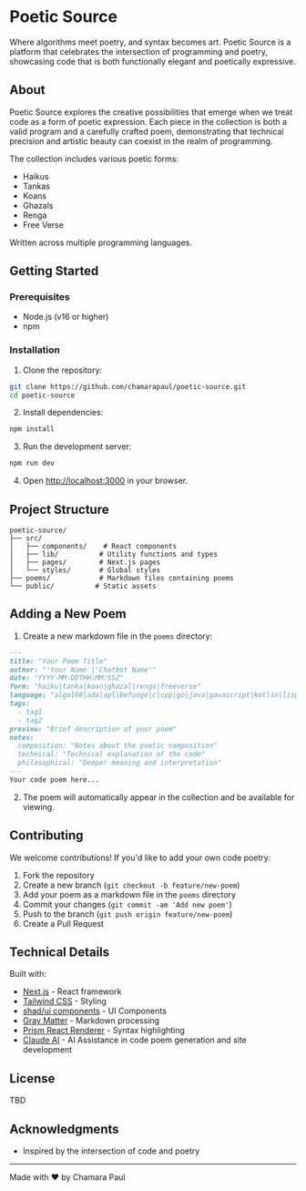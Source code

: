 # Poetic Source

Where algorithms meet poetry, and syntax becomes art. Poetic Source is a platform that celebrates the intersection of programming and poetry, showcasing code that is both functionally elegant and poetically expressive.

## About

Poetic Source explores the creative possibilities that emerge when we treat code as a form of poetic expression. Each piece in the collection is both a valid program and a carefully crafted poem, demonstrating that technical precision and artistic beauty can coexist in the realm of programming.

The collection includes various poetic forms:
- Haikus
- Tankas
- Koans
- Ghazals
- Renga
- Free Verse

Written across multiple programming languages.

## Getting Started

### Prerequisites

- Node.js (v16 or higher)
- npm

### Installation

1. Clone the repository:
```bash
git clone https://github.com/chamarapaul/poetic-source.git
cd poetic-source
```

2. Install dependencies:
```bash
npm install
```

3. Run the development server:
```bash
npm run dev
```

4. Open [http://localhost:3000](http://localhost:3000) in your browser.

## Project Structure

```
poetic-source/
├── src/
│   ├── components/    # React components
│   ├── lib/          # Utility functions and types
│   ├── pages/        # Next.js pages
│   └── styles/       # Global styles
├── poems/            # Markdown files containing poems
└── public/          # Static assets
```

## Adding a New Poem

1. Create a new markdown file in the `poems` directory:
```markdown
---
title: "Your Poem Title"
author: "'Your Name'|'Chatbot Name'"
date: "YYYY-MM-DDTHH:MM:SSZ"
form: "haiku|tanka|koan|ghazal|renga|freeverse"
language: "algol68|ada|apl|befunge|c|cpp|go|java|gavascript|kotlin|lisp|objectivec|python|ruby|sql|swift"
tags: 
  - tag1
  - tag2
preview: "Brief description of your poem"
notes:
  composition: "Notes about the poetic composition"
  technical: "Technical explanation of the code"
  philosophical: "Deeper meaning and interpretation"
---
Your code poem here...
```

2. The poem will automatically appear in the collection and be available for viewing.

## Contributing

We welcome contributions! If you'd like to add your own code poetry:

1. Fork the repository
2. Create a new branch (`git checkout -b feature/new-poem`)
3. Add your poem as a markdown file in the `poems` directory
4. Commit your changes (`git commit -am 'Add new poem'`)
5. Push to the branch (`git push origin feature/new-poem`)
6. Create a Pull Request

## Technical Details

Built with:
- [Next.js](https://nextjs.org/) - React framework
- [Tailwind CSS](https://tailwindcss.com/) - Styling
- [shad/ui components](https://ui.shadcn.com/) - UI Components
- [Gray Matter](https://github.com/jonschlinkert/gray-matter) - Markdown processing
- [Prism React Renderer](https://github.com/FormidableLabs/prism-react-renderer) - Syntax highlighting
- [Claude AI](https://www.anthropic.com) - AI Assistance in code poem generation and site development


## License

TBD

## Acknowledgments

- Inspired by the intersection of code and poetry

---

Made with ❤️ by Chamara Paul